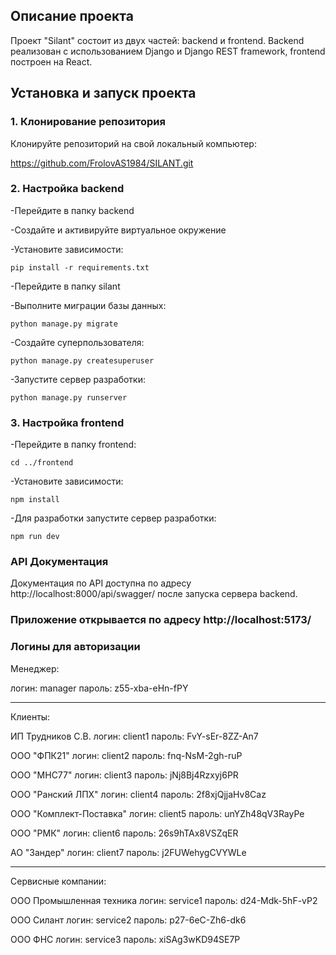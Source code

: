 ## Описание проекта

Проект "Silant" состоит из двух частей: backend и frontend. 
Backend реализован с использованием Django и Django REST framework, frontend построен на React.

## Установка и запуск проекта

### 1. Клонирование репозитория

Клонируйте репозиторий на свой локальный компьютер:

https://github.com/FrolovAS1984/SILANT.git


### 2. Настройка backend

-Перейдите в папку backend

-Создайте и активируйте виртуальное окружение

-Установите зависимости:

    pip install -r requirements.txt

-Перейдите в папку silant

-Выполните миграции базы данных:

    python manage.py migrate

-Создайте суперпользователя:

    python manage.py createsuperuser


-Запустите сервер разработки:

    python manage.py runserver


### 3. Настройка frontend

-Перейдите в папку frontend:

    cd ../frontend


-Установите зависимости:

    npm install

-Для разработки запустите сервер разработки:

    npm run dev

### API Документация

Документация по API доступна по адресу http://localhost:8000/api/swagger/ после запуска сервера backend.


### Приложение открывается по адресу http://localhost:5173/


### Логины для авторизации

Менеджер:

логин: manager
пароль: z55-xba-eHn-fPY
_____________________________
Клиенты:

ИП Трудников С.В.
логин: client1
пароль: FvY-sEr-8ZZ-An7

ООО "ФПК21"
логин: client2
пароль: fnq-NsM-2gh-ruP

ООО "МНС77"
логин: client3
пароль: jNj8Bj4Rzxyj6PR

ООО "Ранский ЛПХ"
логин: client4
пароль: 2f8xjQjjaHv8Caz

ООО "Комплект-Поставка"
логин: client5
пароль: unYZh48qV3RayPe

ООО "РМК"
логин: client6
пароль: 26s9hTAx8VSZqER

АО "Зандер"
логин: client7
пароль: j2FUWehygCVYWLe
_______________________________
Сервисные компании:

ООО Промышленная техника
логин: service1
пароль: d24-Mdk-5hF-vP2

ООО Силант
логин: service2
пароль: p27-6eC-Zh6-dk6

ООО ФНС
логин: service3
пароль: xiSAg3wKD94SE7P

